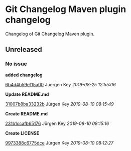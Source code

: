 # Git Changelog Maven plugin changelog

Changelog of Git Changelog Maven plugin.

## Unreleased
### No issue

**added changelog**


[6b4d4b59e115a00](https://github.com/elbosso/Log4J2CustomJMXAppender/commit/6b4d4b59e115a00) Juergen Key *2019-08-25 12:55:06*

**Update README.md**


[31007b8ba33232b](https://github.com/elbosso/Log4J2CustomJMXAppender/commit/31007b8ba33232b) Jürgen Key *2019-08-10 08:15:49*

**Create README.md**


[231b1ccafb65176](https://github.com/elbosso/Log4J2CustomJMXAppender/commit/231b1ccafb65176) Jürgen Key *2019-08-10 08:15:16*

**Create LICENSE**


[9973388c6775dce](https://github.com/elbosso/Log4J2CustomJMXAppender/commit/9973388c6775dce) Jürgen Key *2019-08-10 08:12:27*


